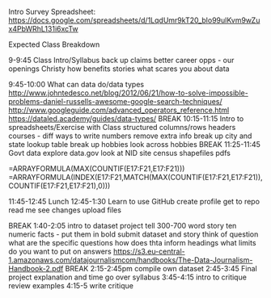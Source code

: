 Intro Survey Spreadsheet: https://docs.google.com/spreadsheets/d/1LqdUmr9kT20_blo99ulKvm9wZux4PbWRhL131i6xcTw

Expected Class Breakdown

9-9:45 Class Intro/Syllabus
back up claims
better career opps - our openings
Christy
how benefits stories
what scares you about data

9:45-10:00 What can data do/data types
http://www.johntedesco.net/blog/2012/06/21/how-to-solve-impossible-problems-daniel-russells-awesome-google-search-techniques/
http://www.googleguide.com/advanced_operators_reference.html
https://dataled.academy/guides/data-types/
BREAK
10:15-11:15 Intro to spreadsheets/Exercise with Class
structured
columns/rows
headers
courses - diff ways to write numbers
remove extra info
break up city and state
lookup table
break up hobbies
look across hobbies
BREAK
11:25-11:45 Govt data
explore data.gov
look at NID site
census shapefiles
pdfs


=ARRAYFORMULA(MAX(COUNTIF(E17:F21,E17:F21)))
=ARRAYFORMULA(INDEX(E17:F21,MATCH(MAX(COUNTIF(E17:F21,E17:F21)),COUNTIF(E17:F21,E17:F21),0)))


11:45-12:45 Lunch
12:45-1:30 Learn to use GitHub
create profile
get to repo
read me
see changes
upload files

BREAK
1:40-2:05 intro to dataset project
tell 300-700 word story
ten numeric facts - put them in bold
submit dataset and story
think of question
what are the specific questions
how does thta inform headings
what limits do you want to put on answers
https://s3.eu-central-1.amazonaws.com/datajournalismcom/handbooks/The-Data-Journalism-Handbook-2.pdf
BREAK
2:15-2:45pm compile own dataset
2:45-3:45 Final project explanation and time
go over syllabus
3:45-4:15 intro to critique
review examples
4:15-5 write critique
